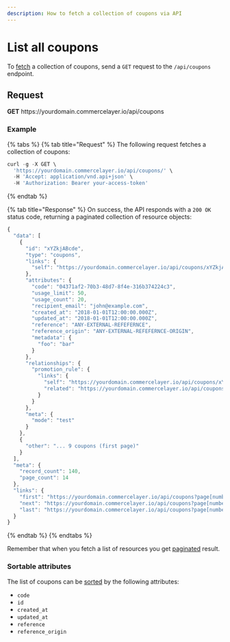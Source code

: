 ```yaml
---
description: How to fetch a collection of coupons via API
---
```


# List all coupons

To <a href="https://docs.commercelayer.io/developers/fetching-resources" target="_blank">fetch</a> a collection of coupons, send a `GET` request to the `/api/coupons` endpoint.

## Request

**GET** https://<i></i>yourdomain.commercelayer.io/api/coupons

### **Example**

{% tabs %}
{% tab title="Request" %}
The following request fetches a collection of coupons:

```javascript
curl -g -X GET \
  'https://yourdomain.commercelayer.io/api/coupons/' \
  -H 'Accept: application/vnd.api+json' \
  -H 'Authorization: Bearer your-access-token'
```
{% endtab %}

{% tab title="Response" %}
On success, the API responds with a `200 OK` status code, returning a paginated collection of resource objects:

```javascript
{
  "data": [
    {
      "id": "xYZkjABcde",
      "type": "coupons",
      "links": {
        "self": "https://yourdomain.commercelayer.io/api/coupons/xYZkjABcde"
      },
      "attributes": {
        "code": "04371af2-70b3-48d7-8f4e-316b374224c3",
        "usage_limit": 50,
        "usage_count": 20,
        "recipient_email": "john@example.com",
        "created_at": "2018-01-01T12:00:00.000Z",
        "updated_at": "2018-01-01T12:00:00.000Z",
        "reference": "ANY-EXTERNAL-REFEFERNCE",
        "reference_origin": "ANY-EXTERNAL-REFEFERNCE-ORIGIN",
        "metadata": {
          "foo": "bar"
        }
      },
      "relationships": {
        "promotion_rule": {
          "links": {
            "self": "https://yourdomain.commercelayer.io/api/coupons/xYZkjABcde/relationships/promotion_rule",
            "related": "https://yourdomain.commercelayer.io/api/coupons/xYZkjABcde/promotion_rule"
          }
        }
      },
      "meta": {
        "mode": "test"
      }
    },
    {
      "other": "... 9 coupons (first page)"
    }
  ],
  "meta": {
    "record_count": 140,
    "page_count": 14
  },
  "links": {
    "first": "https://yourdomain.commercelayer.io/api/coupons?page[number]=1&page[size]=10",
    "next": "https://yourdomain.commercelayer.io/api/coupons?page[number]=2&page[size]=10",
    "last": "https://yourdomain.commercelayer.io/api/coupons?page[number]=14&page[size]=10"
  }
}
```
{% endtab %}
{% endtabs %}

Remember that when you fetch a list of resources you get <a href="https://docs.commercelayer.io/developers/pagination" target="_blank">paginated</a> result.

### Sortable attributes

The list of coupons can be <a href="https://docs.commercelayer.io/developers/sorting-results" target="_blank">sorted</a> by the following attributes:

* `code`
* `id`
* `created_at`
* `updated_at`
* `reference`
* `reference_origin`

